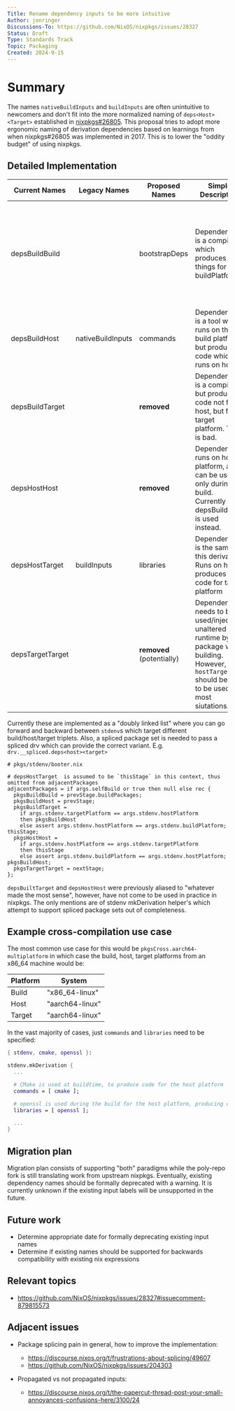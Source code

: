 ```yaml
---
Title: Rename dependency inputs to be more intuitive
Author: jonringer
Discussions-To: https://github.com/NixOS/nixpkgs/issues/28327
Status: Draft
Type: Standards Track
Topic: Packaging
Created: 2024-9-15
---
```


# Summary

The names `nativeBuildInputs` and `buildInputs` are often unintuitive to newcomers
and don't fit into the more normalized naming of `deps<Host><Target>` established
in [nixpkgs#26805](https://github.com/NixOS/nixpkgs/pull/26805). This proposal
tries to adopt more ergonomic naming of derivation dependencies based on learnings
from when nixpkgs#26805 was implemented in 2017. This is to lower the "oddity budget"
of using nixpkgs.

## Detailed Implementation

| Current Names    | Legacy Names | Proposed Names | Simple Description | Example    |
| --------         | -------      | ----------     | --------------     | ---------  |
| depsBuildBuild   |    | bootstrapDeps  | Dependency is a compiler, which produces things for buildPlatform. | `autotools` checking compiler compatibility may build and run built programs, these cannot target Host or Target platforms |
| depsBuildHost | nativeBuildInputs   |  commands  | Dependency is a tool which runs on the build platform, but produces code which runs on host | `cmake`, `meson`, `ninja` |
| depsBuildTarget  |    |  **removed**    | Dependency is a compiler, but produces code not for host, but for target platform. This is bad. | **none** |
| depsHostHost     |    |  **removed**    | Dependency runs on host platform, and can be used only during build. Currently depsBuildBuild is used instead. | **none** |
| depsHostTarget |  buildInputs  |  libraries    | Dependency is the same as this derivation. Runs on host, produces code for target platform | C/C++ libraries |
| depsTargetTarget |    |  **removed** (potentially)    | Dependency needs to be used/injected unaltered at runtime by package we're building. However, `hostTarget` should be able to be used in most siutations. | gobject-inspection |

Currently these are implemented as a "doubly linked list" where you can go forward and backward
between `stdenv`s which target different build/host/target triplets. Also, a spliced package
set is needed to pass a spliced drv which can provide the correct variant. E.g. `drv.__spliced.deps<host><target>`

```
# pkgs/stdenv/booter.nix

# depsHostTarget  is assumed to be `thisStage` in this context, thus omitted from adjacentPackages
adjacentPackages = if args.selfBuild or true then null else rec {
  pkgsBuildBuild = prevStage.buildPackages;
  pkgsBuildHost = prevStage;
  pkgsBuildTarget =
    if args.stdenv.targetPlatform == args.stdenv.hostPlatform
    then pkgsBuildHost
    else assert args.stdenv.hostPlatform == args.stdenv.buildPlatform; thisStage;
  pkgsHostHost =
    if args.stdenv.hostPlatform == args.stdenv.targetPlatform
    then thisStage
    else assert args.stdenv.buildPlatform == args.stdenv.hostPlatform; pkgsBuildHost;
  pkgsTargetTarget = nextStage;
};
```

`depsBuiltTarget` and `depsHostHost` were previously aliased to "whatever made the most
sense", however, have not come to be used in practice in nixpkgs. The only mentions
are of stdenv mkDerivation helper's which attempt to support spliced package sets
out of completeness.

## Example cross-compilation use case

The most common use case for this would be `pkgsCross.aarch64-multiplatform` in which case the build, host, target platforms from an x86_64 machine would be:

| Platform | System |
| -------- | ------ |
| Build    | "x86_64-linux" |
| Host     | "aarch64-linux" |
| Target   | "aarch64-linux" |

In the vast majority of cases, just `commands` and `libraries` need to be specified:

```nix
{ stdenv, cmake, openssl }:

stdenv.mkDerivation {
  ...

  # CMake is used at buildtime, to produce code for the host platform
  commands = [ cmake ];

  # openssl is used during the build for the host platform, producing code for the target platform
  libraries = [ openssl ];

  ...
}
```

## Migration plan

Migration plan consists of supporting "both" paradigms while the poly-repo fork
is still translating work from upstream nixpkgs. Eventually, existing dependency
names should be formally deprecated with a warning. It is currently unknown if
the existing input labels will be unsupported in the future.

## Future work

- Determine appropriate date for formally deprecating existing input names
- Determine if existing names should be supported for backwards compatibility with existing nix expressions

## Relevant topics

- https://github.com/NixOS/nixpkgs/issues/28327#issuecomment-879815573

## Adjacent issues

- Package splicing pain in general, how to improve the implementation:
  - https://discourse.nixos.org/t/frustrations-about-splicing/49607
  - https://github.com/NixOS/nixpkgs/issues/204303

- Propagated vs not propagated inputs:
  - https://discourse.nixos.org/t/the-papercut-thread-post-your-small-annoyances-confusions-here/3100/24

